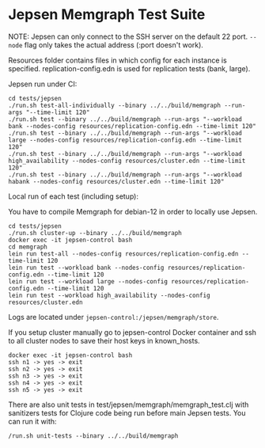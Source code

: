 # Jepsen Memgraph Test Suite

NOTE: Jepsen can only connect to the SSH server on the default 22 port.
`--node` flag only takes the actual address (:port doesn't work).

Resources folder contains files in which config for each instance is specified. replication-config.edn is used for replication tests (bank, large).

Jepsen run under CI:
```
cd tests/jepsen
./run.sh test-all-individually --binary ../../build/memgraph --run-args "--time-limit 120"
./run.sh test --binary ../../build/memgraph --run-args "--workload bank --nodes-config resources/replication-config.edn --time-limit 120"
./run.sh test --binary ../../build/memgraph --run-args "--workload large --nodes-config resources/replication-config.edn --time-limit 120"
./run.sh test --binary ../../build/memgraph --run-args "--workload high_availability --nodes-config resources/cluster.edn --time-limit 120"
./run.sh test --binary ../../build/memgraph --run-args "--workload habank --nodes-config resources/cluster.edn --time-limit 120"
```

Local run of each test (including setup):

You have to compile Memgraph for debian-12 in order to locally use Jepsen.

```
cd tests/jepsen
./run.sh cluster-up --binary ../../build/memgraph
docker exec -it jepsen-control bash
cd memgraph
lein run test-all --nodes-config resources/replication-config.edn --time-limit 120
lein run test --workload bank --nodes-config resources/replication-config.edn --time-limit 120
lein run test --workload large --nodes-config resources/replication-config.edn --time-limit 120
lein run test --workload high_availability --nodes-config resources/cluster.edn
```

Logs are located under `jepsen-control:/jepsen/memgraph/store`.

If you setup cluster manually go to jepsen-control Docker container and ssh to all cluster nodes to save their host keys in known_hosts.
```
docker exec -it jepsen-control bash
ssh n1 -> yes -> exit
ssh n2 -> yes -> exit
ssh n3 -> yes -> exit
ssh n4 -> yes -> exit
ssh n5 -> yes -> exit
```

There are also unit tests in test/jepsen/memgraph/memgraph_test.clj with sanitizers tests for Clojure code being run before main Jepsen tests.
You can run it with:

```
/run.sh unit-tests --binary ../../build/memgraph
```
